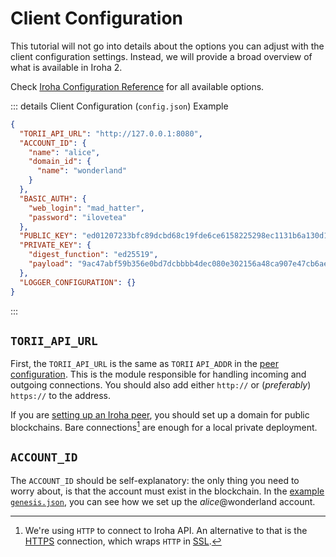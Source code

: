 # Client Configuration

<!-- TODO: Change this intro after config reference is part of this doc -->

This tutorial will not go into details about the options you can adjust
with the client configuration settings. Instead, we will provide a broad
overview of what is available in Iroha 2.

Check
[Iroha Configuration Reference](https://github.com/hyperledger/iroha/blob/iroha2-dev/docs/source/references/config.md)
for all available options.

<!-- TODO: Make configs part of this repo
https://github.com/hyperledger/iroha-2-docs/issues/175
-->

::: details Client Configuration (`config.json`) Example

```json
{
  "TORII_API_URL": "http://127.0.0.1:8080",
  "ACCOUNT_ID": {
    "name": "alice",
    "domain_id": {
      "name": "wonderland"
    }
  },
  "BASIC_AUTH": {
    "web_login": "mad_hatter",
    "password": "ilovetea"
  },
  "PUBLIC_KEY": "ed01207233bfc89dcbd68c19fde6ce6158225298ec1131b6a130d1aeb454c1ab5183c0",
  "PRIVATE_KEY": {
    "digest_function": "ed25519",
    "payload": "9ac47abf59b356e0bd7dcbbbb4dec080e302156a48ca907e47cb6aea1d32719e7233bfc89dcbd68c19fde6ce6158225298ec1131b6a130d1aeb454c1ab5183c0"
  },
  "LOGGER_CONFIGURATION": {}
}
```

:::

## `TORII_API_URL`

First, the `TORII_API_URL` is the same as `TORII` `API_ADDR` in the
[peer configuration](peer-configuration.md). This is the module responsible
for handling incoming and outgoing connections. You should also add either
`http://` or (_preferably_) `https://` to the address.

If you are
[setting up an Iroha peer](register-unregister.md#registering-peers), you
should set up a domain for public blockchains. Bare connections[^1] are
enough for a local private deployment.

## `ACCOUNT_ID`

The `ACCOUNT_ID` should be self-explanatory: the only thing you need to
worry about, is that the account must exist in the blockchain. In the
[example `genesis.json`](genesis.md), you can see how we set up the
_alice_@wonderland account.

[^1]:
    We're using `HTTP` to connect to Iroha API. An alternative to that is
    the [HTTPS](https://en.wikipedia.org/wiki/HTTPS) connection, which
    wraps `HTTP` in
    [SSL](https://en.wikipedia.org/wiki/Transport_Layer_Security#SSL_1.0,_2.0,_and_3.0).
